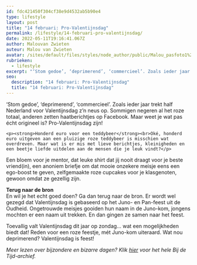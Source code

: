 ```yaml
---
id: fdc421450f304cf38e9d4532ab5b90e4
type: lifestyle
layout: post
title: "14 februari: Pro-Valentijnsdag"
permalink: /lifestyle/14-februari-pro-valentijnsdag/
date: 2022-05-11T19:16:41.067Z
author: Malouvan Zwieten
auteur: Malou van Zwieten
avatar: /sites/default/files/styles/node_author/public/Malou_pasfoto1%20Kleurpsd2.jpg?itok=tipxhBea
rubrieken:
  - lifestyle
excerpt: "‘Stom gedoe’, ‘deprimerend’, ‘commercieel’. Zoals ieder jaar trekt half Nederland voor Valentijnsdag z’n neus op. Sommigen negeren al het roze totaal, anderen zetten haatberichtjes op Facebook. Maar weet je wat pas écht origineel is? Pro-Valentijnsdag zijn!  "
seo:
  description: "14 februari: Pro-Valentijnsdag"
  title: "14 februari: Pro-Valentijnsdag"
---
```

‘Stom gedoe’, ‘deprimerend’, ‘commercieel’. Zoals ieder jaar trekt half Nederland voor Valentijnsdag z’n neus op. Sommigen negeren al het roze totaal, anderen zetten haatberichtjes op Facebook. Maar weet je wat pas écht origineel is? Pro-Valentijnsdag zijn!  

    <p><strong>Honderd euro voor een teddybeer</strong><br>Oké, honderd euro uitgeven aan een pluizige roze teddybeer is misschien wat overdreven. Maar wat is er mis met lieve berichtjes, kleinigheden en een beetje liefde uitdelen aan de mensen die je leuk vindt?</p>
<p>Een bloem voor je mentor, dat leuke shirt dat jij nooit draagt voor je beste vriend(in), een anoniem briefje om dat mooie onzekere meisje eens een ego-boost te geven, zelfgemaakte roze cupcakes voor je klasgenoten, gewoon omdat ze gezellig zijn.</p>
<p><strong>Terug naar de bron</strong><br>En wil je het echt goed doen? Ga dan terug naar de bron. Er wordt wel gezegd dat Valentijnsdag is gebaseerd op het Juno- en Pan-feest uit de Oudheid. Ongetrouwde meisjes gooiden hun naam in de Juno-kom, jongens mochten er een naam uit trekken. En dan gingen ze samen naar het feest.</p>
<p>Toevallig valt Valentijnsdag dit jaar op zondag… wat een mogelijkheden biedt dat! Reden voor een roze feestje, mét Juno-kom uiteraard. Wat nou deprimerend? Valentijnsdag is feest!</p>
<p><em>Meer lezen over bijzondere en bizarre dagen? Klik <a href="/bij-de-tijd">hier</a> voor het hele Bij de Tijd-archief.</em></p>  
